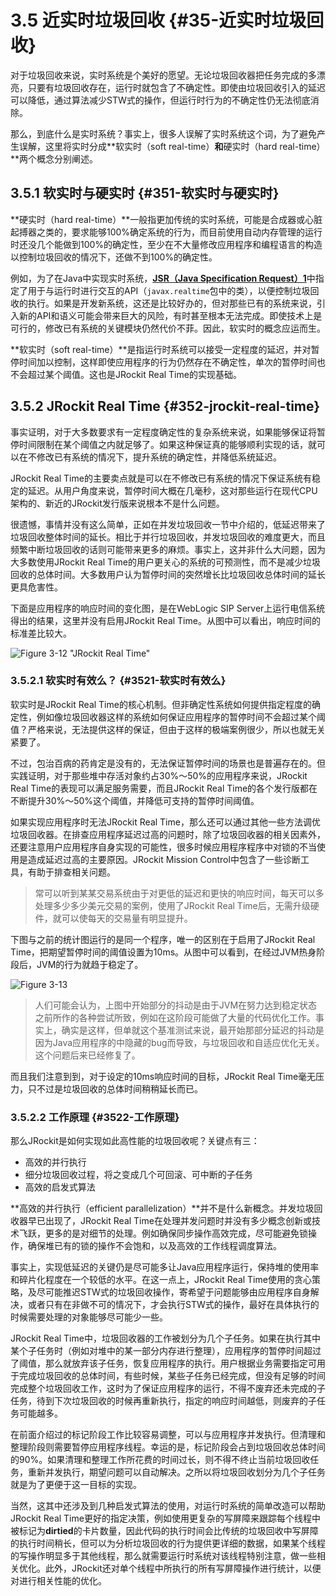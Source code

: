 # 3.5 近实时垃圾回收 {#35-近实时垃圾回收}

对于垃圾回收来说，实时系统是个美好的愿望。无论垃圾回收器把任务完成的多漂亮，只要有垃圾回收存在，运行时就包含了不确定性。即使由垃圾回收引入的延迟可以降低，通过算法减少STW式的操作，但运行时行为的不确定性仍无法彻底消除。

那么，到底什么是实时系统？事实上，很多人误解了实时系统这个词，为了避免产生误解，这里将实时分成**软实时（soft real-time）**和**硬实时（hard real-time）**两个概念分别阐述。



## 3.5.1 软实时与硬实时 {#351-软实时与硬实时}

**硬实时（hard real-time）**一般指更加传统的实时系统，可能是合成器或心脏起搏器之类的，要求能够100%确定系统的行为，而目前使用自动内存管理的运行时还没几个能做到100%的确定性，至少在不大量修改应用程序和编程语言的构造以控制垃圾回收的情况下，还做不到100%的确定性。

例如，为了在Java中实现实时系统，[**JSR（Java Specification Request）1**](https://jcp.org/en/jsr/detail?id=1)中指定了用于与运行时进行交互的API（`javax.realtime`包中的类），以便控制垃圾回收的执行。如果是开发新系统，这还是比较好办的，但对那些已有的系统来说，引入新的API和语义可能会带来巨大的风险，有时甚至根本无法完成。即使技术上是可行的，修改已有系统的关键模块仍然代价不菲。因此，软实时的概念应运而生。

**软实时（soft real-time）**是指运行时系统可以接受一定程度的延迟，并对暂停时间加以控制，这样即使应用程序的行为仍然存在不确定性，单次的暂停时间也不会超过某个阈值。这也是JRockit Real Time的实现基础。



## 3.5.2 JRockit Real Time {#352-jrockit-real-time}

事实证明，对于大多数要求有一定程度确定性的复杂系统来说，如果能够保证将暂停时间限制在某个阈值之内就足够了。如果这种保证真的能够顺利实现的话，就可以在不修改已有系统的情况下，提升系统的确定性，并降低系统延迟。

JRockit Real Time的主要卖点就是可以在不修改已有系统的情况下保证系统有稳定的延迟。从用户角度来说，暂停时间大概在几毫秒，这对那些运行在现代CPU架构的、新近的JRockit发行版来说根本不是什么问题。

很遗憾，事情并没有这么简单，正如在并发垃圾回收一节中介绍的，低延迟带来了垃圾回收整体时间的延长。相比于并行垃圾回收，并发垃圾回收的难度更大，而且频繁中断垃圾回收的话则可能带来更多的麻烦。事实上，这并非什么大问题，因为大多数使用JRockit Real Time的用户更关心的系统的可预测性，而不是减少垃圾回收的总体时间。大多数用户认为暂停时间的突然增长比垃圾回收总体时间的延长更具危害性。

下面是应用程序的响应时间的变化图，是在WebLogic SIP Server上运行电信系统得出的结果，这里并没有启用JRockit Real Time。从图中可以看出，响应时间的标准差比较大。

![](../images/3-12.jpg "Figure 3-12 &quot;JRockit Real Time&quot;")



### 3.5.2.1 软实时有效么？ {#3521-软实时有效么}

软实时是JRockit Real Time的核心机制。但非确定性系统如何提供指定程度的确定性，例如像垃圾回收器这样的系统如何保证应用程序的暂停时间不会超过某个阈值？严格来说，无法提供这样的保证，但由于这样的极端案例很少，所以也就无关紧要了。

不过，包治百病的药肯定是没有的，无法保证暂停时间的场景也是普遍存在的。但实践证明，对于那些堆中存活对象约占30%～50%的应用程序来说，JRockit Real Time的表现可以满足服务需要，而且JRockit Real Time的各个发行版都在不断提升30%～50%这个阈值，并降低可支持的暂停时间阈值。

如果实现应用程序时无法JRockit Real Time，那么还可以通过其他一些方法调优垃圾回收器。在排查应用程序延迟过高的问题时，除了垃圾回收器的相关因素外，还要注意用户应用程序自身实现的可能性，很多时候应用程序程序中对锁的不当使用是造成延迟过高的主要原因。JRockit Mission Control中包含了一些诊断工具，有助于排查相关问题。

> 常可以听到某某交易系统由于对更低的延迟和更快的响应时间，每天可以多处理多少多少美元交易的案例，使用了JRockit Real Time后，无需升级硬件，就可以使每天的交易量有明显提升。

下图与之前的统计图运行的是同一个程序，唯一的区别在于启用了JRockit Real Time，把期望暂停时间的阈值设置为10ms。从图中可以看到，在经过JVM热身阶段后，JVM的行为就趋于稳定了。

![](../images/3-13.jpg "Figure 3-13")

> 人们可能会认为，上图中开始部分的抖动是由于JVM在努力达到稳定状态之前所作的各种尝试所致，例如在这阶段可能做了大量的代码优化工作。事实上，确实是这样，但单就这个基准测试来说，最开始那部分延迟的抖动是因为Java应用程序的中隐藏的bug而导致，与垃圾回收和自适应优化无关。这个问题后来已经修复了。

而且我们注意到到，对于设定的10ms响应时间的目标，JRockit Real Time毫无压力，只不过是垃圾回收的总体时间稍稍延长而已。



### 3.5.2.2 工作原理 {#3522-工作原理}

那么JRockit是如何实现如此高性能的垃圾回收呢？关键点有三：

* 高效的并行执行
* 细分垃圾回收过程，将之变成几个可回滚、可中断的子任务
* 高效的启发式算法

**高效的并行执行（efficient parallelization）**并不是什么新概念。并发垃圾回收器早已出现了，JRockit Real Time在处理并发问题时并没有多少概念创新或技术飞跃，更多的是对细节的处理。例如确保同步操作高效完成，尽可能避免锁操作，确保堆已有的锁的操作不会饱和，以及高效的工作线程调度算法。

事实上，实现低延迟的关键仍是尽可能多让Java应用程序运行，保持堆的使用率和碎片化程度在一个较低的水平。在这一点上，JRockit Real Time使用的贪心策略，及尽可能推迟STW式的垃圾回收操作，寄希望于问题能够由应用程序自身解决，或者只有在非做不可的情况下，才会执行STW式的操作，最好在具体执行的时候需要处理的对象能够尽可能少一些。

JRockit Real Time中，垃圾回收器的工作被划分为几个子任务。如果在执行其中某个子任务时（例如对堆中的某一部分内存进行整理），应用程序的暂停时间超过了阈值，那么就放弃该子任务，恢复应用程序的执行。用户根据业务需要指定可用于完成垃圾回收的总体时间，有些时候，某些子任务已经完成，但没有足够的时间完成整个垃圾回收工作，这时为了保证应用程序的运行，不得不废弃还未完成的子任务，待到下次垃圾回收的时候再重新执行，指定的响应时间越低，则废弃的子任务可能越多。

在前面介绍过的标记阶段工作比较容易调整，可以与应用程序并发执行。但清理和整理阶段则需要暂停应用程序线程。幸运的是，标记阶段会占到垃圾回收总体时间的90%。如果清理和整理工作所花费的时间过长，则不得不终止当前垃圾回收任务，重新并发执行，期望问题可以自动解决。之所以将垃圾回收划分为几个子任务就是为了更便于这一目标的实现。

当然，这其中还涉及到几种启发式算法的使用，对运行时系统的简单改造可以帮助JRockit Real Time更好的指定决策，例如使用更复杂的写屏障来跟踪每个线程中被标记为**dirtied**的卡片数量，因此代码的执行时间会比传统的垃圾回收中写屏障的执行时间稍长，但可以为分析垃圾回收的行为提供更详细的数据，如果某个线程的写操作明显多于其他线程，那么就需要运行时系统对该线程特别注意，做一些相关优化。此外，JRockit还对单个线程中所执行的所有写屏障操作进行统计，以便对进行相关性能的优化。

